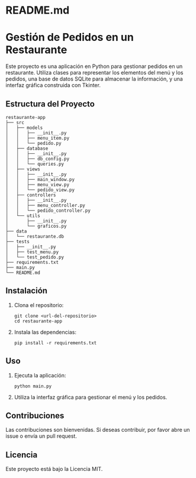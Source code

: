 # README.md

# Gestión de Pedidos en un Restaurante

Este proyecto es una aplicación en Python para gestionar pedidos en un restaurante. Utiliza clases para representar los elementos del menú y los pedidos, una base de datos SQLite para almacenar la información, y una interfaz gráfica construida con Tkinter.

## Estructura del Proyecto

```
restaurante-app
├── src
│   ├── models
│   │   ├── __init__.py
│   │   ├── menu_item.py
│   │   └── pedido.py
│   ├── database
│   │   ├── __init__.py
│   │   ├── db_config.py
│   │   └── queries.py
│   ├── views
│   │   ├── __init__.py
│   │   ├── main_window.py
│   │   ├── menu_view.py
│   │   └── pedido_view.py
│   ├── controllers
│   │   ├── __init__.py
│   │   ├── menu_controller.py
│   │   └── pedido_controller.py
│   └── utils
│       ├── __init__.py
│       └── graficos.py
├── data
│   └── restaurante.db
├── tests
│   ├── __init__.py
│   ├── test_menu.py
│   └── test_pedido.py
├── requirements.txt
├── main.py
└── README.md
```

## Instalación

1. Clona el repositorio:
   ```
   git clone <url-del-repositorio>
   cd restaurante-app
   ```

2. Instala las dependencias:
   ```
   pip install -r requirements.txt
   ```

## Uso

1. Ejecuta la aplicación:
   ```
   python main.py
   ```

2. Utiliza la interfaz gráfica para gestionar el menú y los pedidos.

## Contribuciones

Las contribuciones son bienvenidas. Si deseas contribuir, por favor abre un issue o envía un pull request.

## Licencia

Este proyecto está bajo la Licencia MIT.
